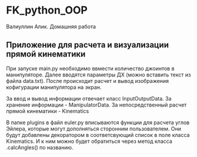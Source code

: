 # FK_python_OOP
Валиуллин Алик. Домашняя работа

## Приложение для расчета и визуализации прямой кинематики

При запуске main.py необходимо ввмести количество джоинтов в манипуляторе.
Далее вводятся параметры ДХ (можно вставить текст из файла data.txt).
После происходит расчет и вывод изображения кофигурации манипулятора на экран.

За ввод и вывод информации отвечает класс InputOutputData. За хранение информации - ManipulatorData. За непосредственный расчет прямой кинематики - Kinematics

В папке plugins в файл euler.py вписываются функции для расчета углов Эйлера, которые могут дополняться сторонним пользователем.
Они будут добавлены декоратором в соответсвующий список в поле класса Kinematics. И к ним можно будет обратиться через метод класса .calcAngles() по названию.

